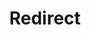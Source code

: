 ﻿---
layout: src/layouts/Redirect.astro
title: Redirect
redirect: https://octopus.com/docs/projects/deployment-process/artifacts
pubDate:  2023-01-01
navSearch: false
navSitemap: false
navMenu: false
---
